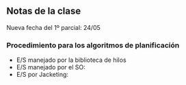 ## Notas de la clase
Nueva fecha del 1º parcial: 24/05 

### Procedimiento para los algoritmos de planificación
* E/S manejado por la biblioteca de hilos
* E/S manejado por el SO:
* E/S por Jacketing: